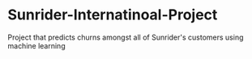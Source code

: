 # Sunrider-Internatinoal-Project
Project that predicts churns amongst all of Sunrider's customers using machine learning
